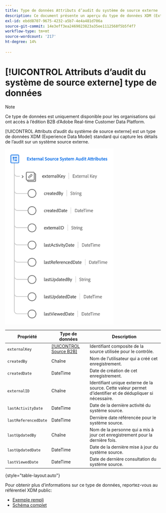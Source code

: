 ```yaml
---
title: Type de données Attributs d’audit du système de source externe
description: Ce document présente un aperçu du type de données XDM (Extend Source Audit System Attributes) du modèle de données d’expérience (XDM).
exl-id: ebdd8707-9675-4232-a5b7-4e4a481d706a
source-git-commit: 14e3eff3ea2469023823a35ee1112568f5b5f4f7
workflow-type: tm+mt
source-wordcount: '217'
ht-degree: 14%

---
```


# [!UICONTROL Attributs d’audit du système de source externe] type de données

>[!NOTE]
>
>Ce type de données est uniquement disponible pour les organisations qui ont accès à l’édition B2B d’Adobe Real-time Customer Data Platform.

[!UICONTROL Attributs d’audit du système de source externe] est un type de données XDM (Experience Data Model) standard qui capture les détails de l’audit sur un système source externe.

![](../images/data-types/external-source-system-audit-attributes.png)

| Propriété | Type de données | Description |
| --- | --- | --- |
| `externalKey` | [[!UICONTROL Source B2B]](./b2b-source.md) | Identifiant composite de la source utilisée pour le contrôle. |
| `createdBy` | Chaîne | Nom de l’utilisateur qui a créé cet enregistrement. |
| `createdDate` | DateTime | Date de création de cet enregistrement. |
| `externalID` | Chaîne | Identifiant unique externe de la source. Cette valeur permet d’identifier et de dédupliquer si nécessaire. |
| `lastActivityDate` | DateTime | Date de la dernière activité du système source. |
| `lastReferencedDate` | DateTime | Dernière date référencée pour le système source. |
| `lastUpdatedBy` | Chaîne | Nom de la personne qui a mis à jour cet enregistrement pour la dernière fois. |
| `lastUpdatedDate` | DateTime | Date de la dernière mise à jour du système source. |
| `lastViewedDate` | DateTime | Date de dernière consultation du système source. |

{style=&quot;table-layout:auto&quot;}

Pour obtenir plus d’informations sur ce type de données, reportez-vous au référentiel XDM public:

* [Exemple rempli](https://github.com/adobe/xdm/blob/master/components/datatypes/auditing/external-source-system-audit.example.1.json)
* [Schéma complet](https://github.com/adobe/xdm/blob/master/components/datatypes/auditing/external-source-system-audit.schema.json)
